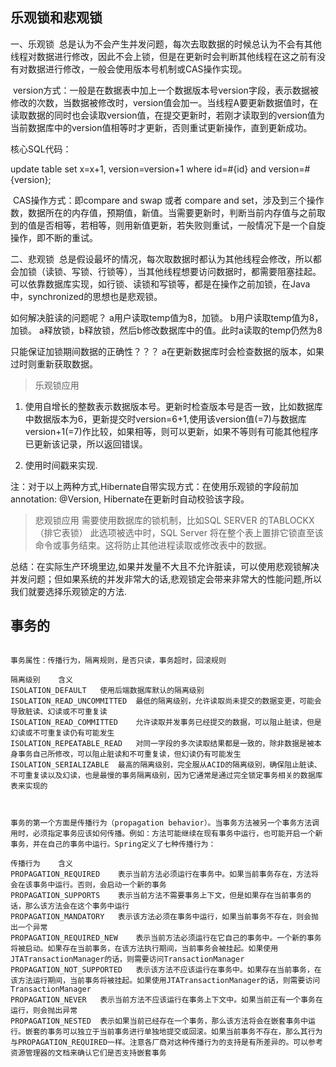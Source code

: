 ## 乐观锁和悲观锁
一、乐观锁
 总是认为不会产生并发问题，每次去取数据的时候总认为不会有其他线程对数据进行修改，因此不会上锁，但是在更新时会判断其他线程在这之前有没有对数据进行修改，一般会使用版本号机制或CAS操作实现。

 version方式：一般是在数据表中加上一个数据版本号version字段，表示数据被修改的次数，当数据被修改时，version值会加一。当线程A要更新数据值时，在读取数据的同时也会读取version值，在提交更新时，若刚才读取到的version值为当前数据库中的version值相等时才更新，否则重试更新操作，直到更新成功。

核心SQL代码：

update table set x=x+1, version=version+1 where id=#{id} and version=#{version};  

 CAS操作方式：即compare and swap 或者 compare and set，涉及到三个操作数，数据所在的内存值，预期值，新值。当需要更新时，判断当前内存值与之前取到的值是否相等，若相等，则用新值更新，若失败则重试，一般情况下是一个自旋操作，即不断的重试。

二、悲观锁
 总是假设最坏的情况，每次取数据时都认为其他线程会修改，所以都会加锁（读锁、写锁、行锁等），当其他线程想要访问数据时，都需要阻塞挂起。可以依靠数据库实现，如行锁、读锁和写锁等，都是在操作之前加锁，在Java中，synchronized的思想也是悲观锁。


如何解决脏读的问题呢？
a用户读取temp值为8，加锁。
b用户读取temp值为8，加锁。
a释放锁，b释放锁，然后b修改数据库中的值。此时a读取的temp仍然为8 

只能保证加锁期间数据的正确性？？？  a在更新数据库时会检查数据的版本，如果过时则重新获取数据。

> 乐观锁应用
1. 使用自增长的整数表示数据版本号。更新时检查版本号是否一致，比如数据库中数据版本为6，更新提交时version=6+1,使用该version值(=7)与数据库version+1(=7)作比较，如果相等，则可以更新，如果不等则有可能其他程序已更新该记录，所以返回错误。

2. 使用时间戳来实现.

注：对于以上两种方式,Hibernate自带实现方式：在使用乐观锁的字段前加annotation: @Version, Hibernate在更新时自动校验该字段。

> 悲观锁应用
需要使用数据库的锁机制，比如SQL SERVER 的TABLOCKX（排它表锁） 此选项被选中时，SQL  Server  将在整个表上置排它锁直至该命令或事务结束。这将防止其他进程读取或修改表中的数据。

总结：在实际生产环境里边,如果并发量不大且不允许脏读，可以使用悲观锁解决并发问题；但如果系统的并发非常大的话,悲观锁定会带来非常大的性能问题,所以我们就要选择乐观锁定的方法.


## 事务的
```

事务属性：传播行为，隔离规则，是否只读，事务超时，回滚规则

隔离级别	含义
ISOLATION_DEFAULT	使用后端数据库默认的隔离级别
ISOLATION_READ_UNCOMMITTED	最低的隔离级别，允许读取尚未提交的数据变更，可能会导致脏读、幻读或不可重复读
ISOLATION_READ_COMMITTED	允许读取并发事务已经提交的数据，可以阻止脏读，但是幻读或不可重复读仍有可能发生
ISOLATION_REPEATABLE_READ	对同一字段的多次读取结果都是一致的，除非数据是被本身事务自己所修改，可以阻止脏读和不可重复读，但幻读仍有可能发生
ISOLATION_SERIALIZABLE	最高的隔离级别，完全服从ACID的隔离级别，确保阻止脏读、不可重复读以及幻读，也是最慢的事务隔离级别，因为它通常是通过完全锁定事务相关的数据库表来实现的



事务的第一个方面是传播行为（propagation behavior）。当事务方法被另一个事务方法调用时，必须指定事务应该如何传播。例如：方法可能继续在现有事务中运行，也可能开启一个新事务，并在自己的事务中运行。Spring定义了七种传播行为：

传播行为	含义
PROPAGATION_REQUIRED	表示当前方法必须运行在事务中。如果当前事务存在，方法将会在该事务中运行。否则，会启动一个新的事务
PROPAGATION_SUPPORTS	表示当前方法不需要事务上下文，但是如果存在当前事务的话，那么该方法会在这个事务中运行
PROPAGATION_MANDATORY	表示该方法必须在事务中运行，如果当前事务不存在，则会抛出一个异常
PROPAGATION_REQUIRED_NEW	表示当前方法必须运行在它自己的事务中。一个新的事务将被启动。如果存在当前事务，在该方法执行期间，当前事务会被挂起。如果使用JTATransactionManager的话，则需要访问TransactionManager
PROPAGATION_NOT_SUPPORTED	表示该方法不应该运行在事务中。如果存在当前事务，在该方法运行期间，当前事务将被挂起。如果使用JTATransactionManager的话，则需要访问TransactionManager
PROPAGATION_NEVER	表示当前方法不应该运行在事务上下文中。如果当前正有一个事务在运行，则会抛出异常
PROPAGATION_NESTED	表示如果当前已经存在一个事务，那么该方法将会在嵌套事务中运行。嵌套的事务可以独立于当前事务进行单独地提交或回滚。如果当前事务不存在，那么其行为与PROPAGATION_REQUIRED一样。注意各厂商对这种传播行为的支持是有所差异的。可以参考资源管理器的文档来确认它们是否支持嵌套事务
```